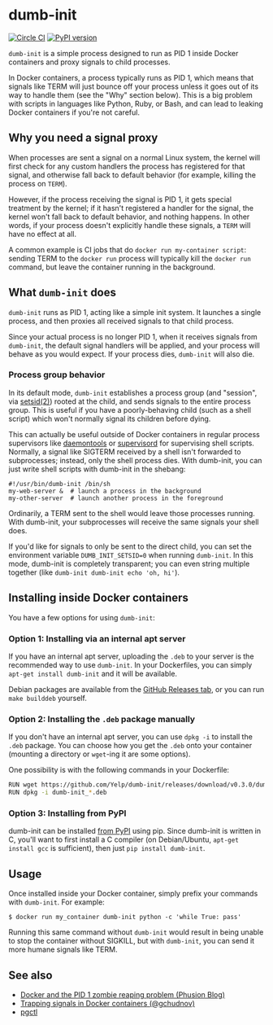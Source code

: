 dumb-init
========

[![Circle CI](https://circleci.com/gh/Yelp/dumb-init.svg?style=svg)](https://circleci.com/gh/Yelp/dumb-init) [![PyPI version](https://badge.fury.io/py/dumb-init.svg)](https://pypi.python.org/pypi/dumb-init)


`dumb-init` is a simple process designed to run as PID 1 inside Docker
containers and proxy signals to child processes.

In Docker containers, a process typically runs as PID 1, which means that
signals like TERM will just bounce off your process unless it goes out of its
way to handle them (see the "Why" section below). This is a big problem with
scripts in languages like Python, Ruby, or Bash, and can lead to leaking Docker
containers if you're not careful.


## Why you need a signal proxy

When processes are sent a signal on a normal Linux system, the kernel will
first check for any custom handlers the process has registered for that signal,
and otherwise fall back to default behavior (for example, killing the process
on `TERM`).

However, if the process receiving the signal is PID 1, it gets special
treatment by the kernel; if it hasn't registered a handler for the signal, the
kernel won't fall back to default behavior, and nothing happens. In other
words, if your process doesn't explicitly handle these signals, a `TERM` will
have no effect at all.

A common example is CI jobs that do `docker run my-container script`: sending
TERM to the `docker run` process will typically kill the `docker run` command,
but leave the container running in the background.


## What `dumb-init` does

`dumb-init` runs as PID 1, acting like a simple init system. It launches a
single process, and then proxies all received signals to that child process.

Since your actual process is no longer PID 1, when it receives signals from
`dumb-init`, the default signal handlers will be applied, and your process will
behave as you would expect. If your process dies, `dumb-init` will also die.


### Process group behavior

In its default mode, `dumb-init` establishes a process group (and "session",
via [setsid(2)](http://man7.org/linux/man-pages/man2/setsid.2.html)) rooted at
the child, and sends signals to the entire process group. This is useful if you
have a poorly-behaving child (such as a shell script) which won't normally
signal its children before dying.

This can actually be useful outside of Docker containers in regular process
supervisors like [daemontools][daemontools] or [supervisord][supervisord] for
supervising shell scripts. Normally, a signal like SIGTERM received by a shell
isn't forwarded to subprocesses; instead, only the shell process dies. With
dumb-init, you can just write shell scripts with dumb-init in the shebang:

    #!/usr/bin/dumb-init /bin/sh
    my-web-server &  # launch a process in the background
    my-other-server  # launch another process in the foreground

Ordinarily, a TERM sent to the shell would leave those processes running. With
dumb-init, your subprocesses will receive the same signals your shell does.

If you'd like for signals to only be sent to the direct child, you can set the
environment variable `DUMB_INIT_SETSID=0` when running `dumb-init`. In this
mode, dumb-init is completely transparent; you can even string multiple
together (like `dumb-init dumb-init echo 'oh, hi'`).


## Installing inside Docker containers

You have a few options for using `dumb-init`:


### Option 1: Installing via an internal apt server

If you have an internal apt server, uploading the `.deb` to your server is the
recommended way to use `dumb-init`. In your Dockerfiles, you can simply
`apt-get install dumb-init` and it will be available.

Debian packages are available from the [GitHub Releases tab][gh-releases], or
you can run `make builddeb` yourself.


### Option 2: Installing the `.deb` package manually

If you don't have an internal apt server, you can use `dpkg -i` to install the
`.deb` package. You can choose how you get the `.deb` onto your container
(mounting a directory or `wget`-ing it are some options).

One possibility is with the following commands in your Dockerfile:

```bash
RUN wget https://github.com/Yelp/dumb-init/releases/download/v0.3.0/dumb-init_0.3.0_amd64.deb
RUN dpkg -i dumb-init_*.deb
```


### Option 3: Installing from PyPI

dumb-init can be installed [from PyPI](https://pypi.python.org/pypi/dumb-init)
using pip. Since dumb-init is written in C, you'll want to first install a C
compiler (on Debian/Ubuntu, `apt-get install gcc` is sufficient), then just
`pip install dumb-init`.


## Usage

Once installed inside your Docker container, simply prefix your commands with
`dumb-init`. For example:

    $ docker run my_container dumb-init python -c 'while True: pass'

Running this same command without `dumb-init` would result in being unable to
stop the container without SIGKILL, but with `dumb-init`, you can send it more
humane signals like TERM.


## See also

* [Docker and the PID 1 zombie reaping problem (Phusion Blog)](https://blog.phusion.nl/2015/01/20/docker-and-the-pid-1-zombie-reaping-problem/)
* [Trapping signals in Docker containers (@gchudnov)](https://medium.com/@gchudnov/trapping-signals-in-docker-containers-7a57fdda7d86)
* [pgctl](https://github.com/Yelp/pgctl)


[daemontools]: http://cr.yp.to/daemontools.html
[supervisord]: http://supervisord.org/
[gh-releases]: https://github.com/Yelp/dumb-init/releases
